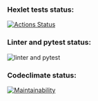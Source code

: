 ### Hexlet tests status:
[![Actions Status](https://github.com/Nkey512/python-project-lvl2/workflows/hexlet-check/badge.svg)](https://github.com/Nkey512/python-project-lvl2/actions)
### Linter and pytest status:
![linter and pytest](https://github.com/Nkey512/python-project-lvl2/workflows/linter%20and%20pytest/badge.svg)
### Codeclimate status:
[![Maintainability](https://api.codeclimate.com/v1/badges/18599cb766555a741a5a/maintainability)](https://codeclimate.com/github/Nkey512/python-project-lvl2/maintainability)
